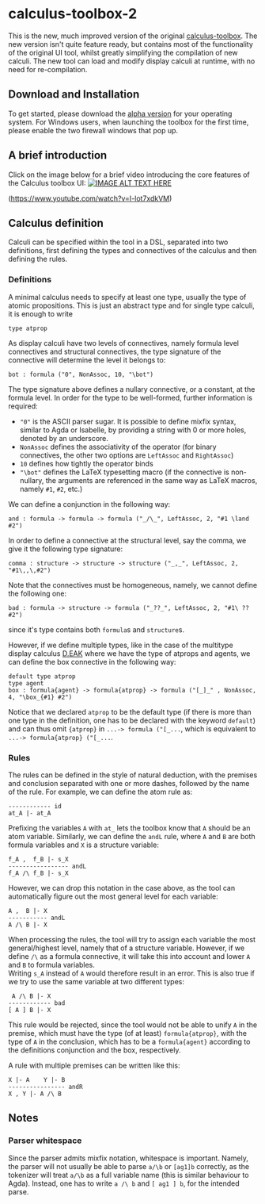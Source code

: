 # calculus-toolbox-2
This is the new, much improved version of the original [calculus-toolbox](https://github.com/goodlyrottenapple/calculus-toolbox). The new version isn't quite feature ready, but contains most of the functionality of the original UI tool, whilst greatly simplifying the compilation of new calculi. The new tool can load and modify display calculi at runtime, with no need for re-compilation.

## Download and Installation 
To get started, please download the [alpha version](https://github.com/goodlyrottenapple/calculus-toolbox-2/releases) for your operating system. For Windows users, when launching the toolbox for the first time, please enable the two firewall windows that pop up.

## A brief introduction

Click on the image below for a brief video introducing the core features of the Calculus toolbox UI:
[![IMAGE ALT TEXT HERE](https://img.youtube.com/vi/I-lot7xdkVM/0.jpg)](https://www.youtube.com/watch?v=I-lot7xdkVM)

(https://www.youtube.com/watch?v=I-lot7xdkVM)

## Calculus definition
Calculi can be specified within the tool in a DSL, separated into two definitions, first defining the types and connectives of the calculus and then defining the rules.

### Definitions
A minimal calculus needs to specify at least one type, usually the type of atomic propositions. This is just an abstract type and for single type calculi, it is enough to write

`type atprop`

As display calculi have two levels of connectives, namely formula level connectives and structural connectives, the type signature of the connective will determine the level it belongs to:

`bot : formula ("0", NonAssoc, 10, "\bot")`

The type signature above defines a nullary connective, or a constant, at the formula level. In order for the type to be well-formed, further information is required:

* `"0"` is the ASCII parser sugar. It is possible to define mixfix syntax, similar to Agda or Isabelle, by providing a string with 0 or more holes, denoted by an underscore.
* `NonAssoc` defines the associativity of the operator (for binary connectives, the other two options are `LeftAssoc` and `RightAssoc`)
* `10` defines how tightly the operator binds
* `"\bot"` defines the LaTeX typesetting macro (if the connective is non-nullary, the arguments are referenced in the same way as LaTeX macros, namely `#1`, `#2`, etc.)

We can define a conjunction in the following way: 

`and : formula -> formula -> formula ("_/\_", LeftAssoc, 2, "#1 \land #2")`

In order to define a connective at the structural level, say the comma, we give it the following type signature:

`comma : structure -> structure -> structure ("_,_", LeftAssoc, 2, "#1\,,\,#2")`

Note that the connectives must be homogeneous, namely, we cannot define the following one:

`bad : formula -> structure -> formula ("_??_", LeftAssoc, 2, "#1\ ?? #2")`

since it's type contains both `formula`s and `structure`s.

However, if we define multiple types, like in the case of the multitype display calculus [D.EAK](http://www.cs.le.ac.uk/people/ak155/Papers/multi-type-deak.pdf) where we have the type of atprops and agents, we can define the box connective in the following way:

```
default type atprop
type agent
box : formula{agent} -> formula{atprop} -> formula ("[_]_" , NonAssoc, 4, "\box_{#1} #2") 
```

Notice that we declared `atprop` to be the default type (if there is more than one type in the definition, one has to be declared with the keyword `default`) and can thus omit `{atprop}` in `...-> formula ("[_...`, which is equivalent to `...-> formula{atprop} ("[_...`.

### Rules
The rules can be defined in the style of natural deduction, with the premises and conclusion separated with one or more dashes, followed by the name of the rule. For example, we can define the atom rule as:

```
------------ id
at_A |- at_A
```

Prefixing the variables `A` with `at_` lets the toolbox know that `A` should be an atom variable. Similarly, we can define the `andL` rule, where `A` and `B` are both formula variables and `X` is a structure variable:

```
f_A ,  f_B |- s_X
----------------- andL
f_A /\ f_B |- s_X
```

However, we can drop this notation in the case above, as the tool can automatically figure out the most general level for each variable:

```
A ,  B |- X
----------- andL
A /\ B |- X
```

When processing the rules, the tool will try to assign each variable the most general/highest level, namely that of a structure variable. However, if we define `/\` as a formula connective, it will take this into account and lower `A` and `B` to formula variables.   
Writing `s_A` instead of `A` would therefore result in an error. This is also true if we try to use the same variable at two different types:

```
 A /\ B |- X
------------ bad
[ A ] B |- X
```

This rule would be rejected, since the tool would not be able to unify `A` in the premise, which must have the type (of at least) `formula{atprop}`, with the type of `A` in the conclusion, which has to be a `formula{agent}` according to the definitions conjunction and the box, respectively.

A rule with multiple premises can be written like this:

```
X |- A    Y |- B
---------------- andR
X , Y |- A /\ B
```

## Notes

### Parser whitespace
Since the parser admits mixfix notation, whitespace is important. Namely, the parser will not usually be able to parse `a/\b` or `[ag1]b` correctly, as the tokenizer will treat `a/\b` as a full variable name (this is similar behaviour to Agda). Instead, one has to write `a /\ b` and `[ ag1 ] b`, for the intended parse.

